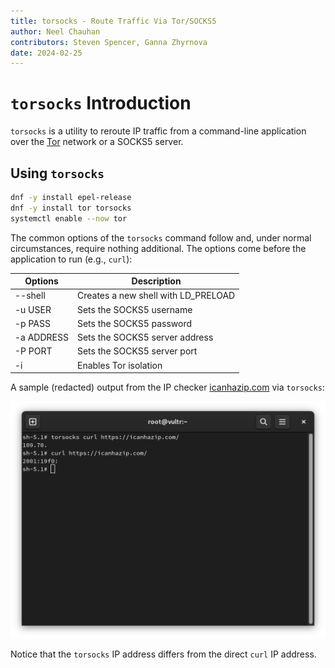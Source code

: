 ```yaml
---
title: torsocks - Route Traffic Via Tor/SOCKS5
author: Neel Chauhan
contributors: Steven Spencer, Ganna Zhyrnova
date: 2024-02-25
---
```


# `torsocks` Introduction

`torsocks` is a utility to reroute IP traffic from a command-line application over the [Tor](https://www.torproject.org/) network or a SOCKS5 server.

## Using `torsocks`

```bash
dnf -y install epel-release
dnf -y install tor torsocks
systemctl enable --now tor
```

The common options of the `torsocks` command follow and, under normal circumstances, require nothing additional. The options come before the application to run (e.g., `curl`):

|Options|Description|
|---|---|
|--shell |Creates a new shell with LD\_PRELOAD|
|-u USER |Sets the SOCKS5 username|
|-p PASS |Sets the SOCKS5 password|
|-a ADDRESS |Sets the SOCKS5 server address|
|-P PORT |Sets the SOCKS5 server port|
|-i |Enables Tor isolation|

A sample (redacted) output from the IP checker [icanhazip.com](https://icanhazip.com/) via `torsocks`:

![torsocks output](./images/torsocks.png)

Notice that the `torsocks` IP address differs from the direct `curl` IP address.
